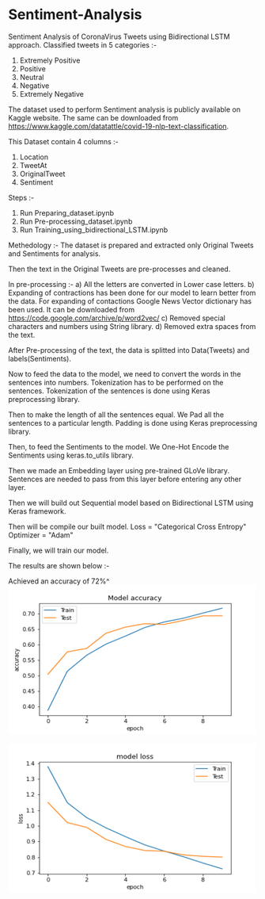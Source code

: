 # Sentiment-Analysis
Sentiment Analysis of CoronaVirus Tweets using Bidirectional LSTM approach.
Classified tweets in 5 categories :-
1. Extremely Positive
2. Positive
3. Neutral
4. Negative
5. Extremely Negative

The dataset used to perform Sentiment analysis is publicly available on Kaggle website.
The same can be downloaded from https://www.kaggle.com/datatattle/covid-19-nlp-text-classification.

This Dataset contain 4 columns :-
1. Location
2. TweetAt
3. OriginalTweet
4. Sentiment

Steps :-
1. Run Preparing_dataset.ipynb
2. Run Pre-processing_dataset.ipynb
3. Run Training_using_bidirectional_LSTM.ipynb

Methedology :-
The dataset is prepared and extracted only Original Tweets and Sentiments for analysis.

Then the text in the Original Tweets are pre-processes and cleaned.

In pre-processing :-
a) All the letters are converted in Lower case letters.
b) Expanding of contractions has been done for our model to learn better from the data.
For expanding of contactions Google News Vector dictionary has been used.
It can be downloaded from https://code.google.com/archive/p/word2vec/
c) Removed special characters and numbers using String library.
d) Removed extra spaces from the text.

After Pre-processing of the text, the data is splitted into Data(Tweets) and labels(Sentiments).

Now to feed the data to the model, we need to convert the words in the sentences into numbers.
Tokenization has to be performed on the sentences.
Tokenization of the sentences is done using Keras preprocessing library.

Then to make the length of all the sentences equal. We Pad all the sentences to a particular length.
Padding is done using Keras preprocessing library.

Then, to feed the Sentiments to the model. We One-Hot Encode the Sentiments using keras.to_utils library.

Then we made an Embedding layer using pre-trained GLoVe library.
Sentences are needed to pass from this layer before entering any other layer.

Then we will build out Sequential model based on Bidirectional LSTM using Keras framework.

Then will be compile our built model.
Loss      = "Categorical Cross Entropy"
Optimizer = "Adam"

Finally, we will train our model.


The results are shown below :-

Achieved an accuracy of 72%^
<img src="https://github.com/gearhead0909/Sentiment-Analysis/blob/master/Accuracy.png" alt="alt text" width="500" height="300"><br /><br />
<img src="https://github.com/gearhead0909/Sentiment-Analysis/blob/master/Loss.png" alt="alt text" width="500" height="300"><br /><br />
